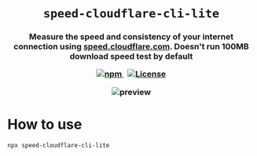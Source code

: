 <h1 align="center">
  <code>speed-cloudflare-cli-lite</code>
</h1>
<h3 align="center">
  Measure the speed and consistency of your internet connection using <a href="https://speed.cloudflare.com/">speed.cloudflare.com</a>. Doesn't run 100MB download speed test by default

<p align="center">
    <a href="https://www.npmjs.com/package/speed-cloudflare-cli">
        <img src="https://img.shields.io/npm/v/speed-cloudflare-cli?style=for-the-badge" title="npm" />
    </a>
    &nbsp;
    <a href="./LICENSE">
        <img src="https://img.shields.io/badge/license-MIT-green.svg?style=for-the-badge" title="License" />
    </a>
</p>

<p align="center">
  <img src="https://user-images.githubusercontent.com/7613080/96638183-21028480-12f6-11eb-9300-05fe3792d13c.png" title="preview" />
</p>

# How to use
```bash
npx speed-cloudflare-cli-lite
```
